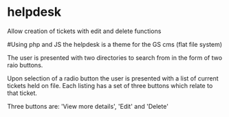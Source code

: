 # helpdesk
Allow creation of tickets with edit and delete functions

#Using php and JS the helpdesk is a theme for the GS cms (flat file system)

The user is presented with two directories to search from in the form of two raio buttons.

Upon selection of a radio button the user is presented with a list of current tickets held on file.
Each listing has a set of three buttons which relate to that ticket.

Three buttons are: 'View more details', 'Edit' and 'Delete'


